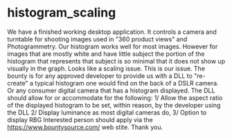 # histogram_scaling
We have a finished working desktop application.  It controls a camera and turntable for shooting images used in "360 product views" and Photogrammetry.  Our histogram works well for most images. However for images that are mostly white and have little subject the portion of the histogram that represents that subject is so minimal that it does not show up visually in the graph. Looks like a scaling issue.  This is our issue.  The bounty is for any approved developer to provide us with a DLL to "re-create" a typical histogram one would find on the back of a DSLR camera. Or any consumer digital camera that has a histogram displayed.  The DLL should allow for or accommodate for the following:  1/ Allow the aspect ratio of the displayed histogram to be set, within reason, by the developer using the DLL  2/ Display luminance as most digital cameras do,  3/ Option to display RBG  Interested person should apply via the https://www.bountysource.com/ web stite.  Thank you.
